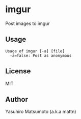 # imgur

Post images to imgur

## Usage

```
Usage of imgur [-a] [file]
  -a=false: Post as anonymous
```

## License

MIT

## Author

Yasuhiro Matsumoto (a.k.a mattn)

